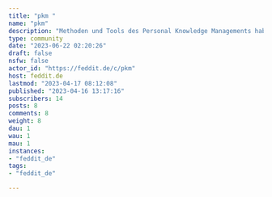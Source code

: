 ```yaml
---
title: "pkm " 
name: "pkm"
description: "Methoden und Tools des Personal Knowledge Managements haben sich in den letzten Jahren gewandelt. Hier sind Hinweise dazu gefragt."
type: community
date: "2023-06-22 02:20:26"
draft: false
nsfw: false
actor_id: "https://feddit.de/c/pkm"
host: feddit.de
lastmod: "2023-04-17 08:12:08"
published: "2023-04-16 13:17:16"
subscribers: 14
posts: 8
comments: 8
weight: 8
dau: 1
wau: 1
mau: 1
instances:
- "feddit_de"
tags: 
- "feddit_de"

---
```

